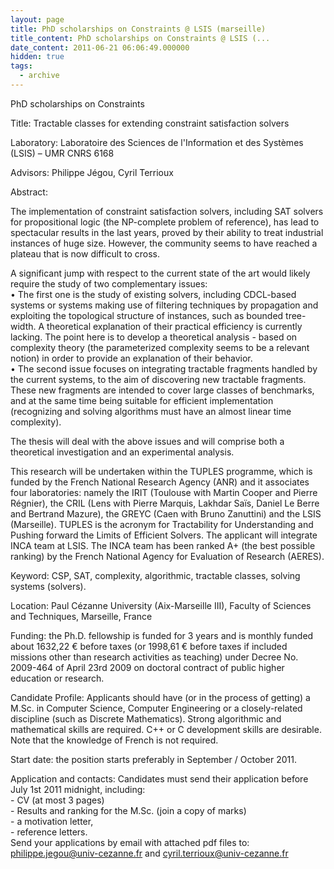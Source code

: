 ```yaml
---
layout: page
title: PhD scholarships on Constraints @ LSIS (marseille)
title_content: PhD scholarships on Constraints @ LSIS (...
date_content: 2011-06-21 06:06:49.000000
hidden: true
tags:
  - archive
---
```





PhD scholarships on Constraints  
  
Title: Tractable classes for extending constraint satisfaction solvers  
  
Laboratory: Laboratoire des Sciences de l'Information et des Systèmes (LSIS) –
UMR CNRS 6168  
  
Advisors: Philippe Jégou, Cyril Terrioux  
  
Abstract:  
  
The implementation of constraint satisfaction solvers, including SAT solvers
for propositional logic (the NP-complete problem of reference), has lead to
spectacular results in the last years, proved by their ability to treat
industrial instances of huge size. However, the community seems to have
reached a plateau that is now difficult to cross.  
  
A significant jump with respect to the current state of the art would likely
require the study of two complementary issues:  
• The first one is the study of existing solvers, including CDCL-based systems
or systems making use of filtering techniques by propagation and exploiting
the topological structure of instances, such as bounded tree-width. A
theoretical explanation of their practical efficiency is currently lacking.
The point here is to develop a theoretical analysis - based on complexity
theory (the parameterized complexity seems to be a relevant notion) in order
to provide an explanation of their behavior.  
• The second issue focuses on integrating tractable fragments handled by the
current systems, to the aim of discovering new tractable fragments. These new
fragments are intended to cover large classes of benchmarks, and at the same
time being suitable for efficient implementation (recognizing and solving
algorithms must have an almost linear time complexity).  
  
The thesis will deal with the above issues and will comprise both a
theoretical investigation and an experimental analysis.  
  
This research will be undertaken within the TUPLES programme, which is funded
by the French National Research Agency (ANR) and it associates four
laboratories: namely the IRIT (Toulouse with Martin Cooper and Pierre
Régnier), the CRIL (Lens with Pierre Marquis, Lakhdar Saïs, Daniel Le Berre
and Bertrand Mazure), the GREYC (Caen with Bruno Zanuttini) and the LSIS
(Marseille). TUPLES is the acronym for Tractability for Understanding and
Pushing forward the Limits of Efficient Solvers. The applicant will integrate
INCA team at LSIS. The INCA team has been ranked A+ (the best possible
ranking) by the French National Agency for Evaluation of Research (AERES).  
  
Keyword: CSP, SAT, complexity, algorithmic, tractable classes, solving systems
(solvers).  
  
Location: Paul Cézanne University (Aix-Marseille III), Faculty of Sciences and
Techniques, Marseille, France  
  
Funding: the Ph.D. fellowship is funded for 3 years and is monthly funded
about 1632,22 € before taxes (or 1998,61 € before taxes if included missions
other than research activities as teaching) under Decree No. 2009-464 of April
23rd 2009 on doctoral contract of public higher education or research.  
  
Candidate Profile: Applicants should have (or in the process of getting) a
M.Sc. in Computer Science, Computer Engineering or a closely-related
discipline (such as Discrete Mathematics). Strong algorithmic and mathematical
skills are required. C++ or C development skills are desirable. Note that the
knowledge of French is not required.  
  
Start date: the position starts preferably in September / October 2011.  
  
Application and contacts: Candidates must send their application before July
1st 2011 midnight, including:  
\- CV (at most 3 pages)  
\- Results and ranking for the M.Sc. (join a copy of marks)  
\- a motivation letter,  
\- reference letters.  
Send your applications by email with attached pdf files to:
[philippe.jegou@univ-cezanne.fr](mailto:philippe.jegou@univ-cezanne.fr) and
[cyril.terrioux@univ-cezanne.fr](mailto:cyril.terrioux@univ-cezanne.fr)





